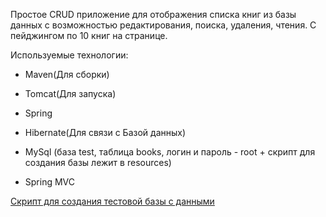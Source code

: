 Простое CRUD приложение для отображения списка книг из базы данных с возможностью редактирования, поиска, удаления, чтения. С пейджингом по 10 книг на странице. 

Используемые технологии:

  * Maven(Для сборки)
  
  * Tomcat(Для запуска)
  
  * Spring
  
  * Hibernate(Для связи с Базой данных)
  
  * MySql (база test, таблица books, логин и пароль - root + скрипт для создания базы лежит в resources)
  
  * Spring MVC
  
 [Скрипт для создания тестовой базы с данными](https://github.com/nevz00/crud_app/blob/master/src/main/resources/database/script.sql)
 

